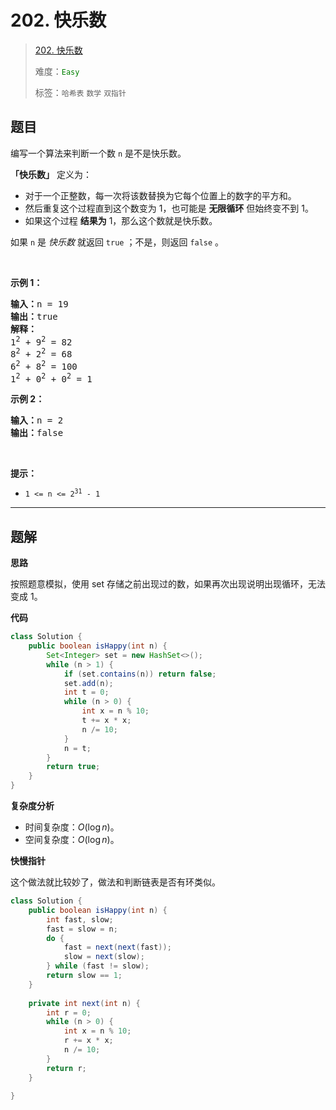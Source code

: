 # 202. 快乐数

> [202. 快乐数](https://leetcode.cn/problems/happy-number/)
>
> 难度：<font color=green>`Easy`</font>
>
> 标签：`哈希表` `数学` `双指针`

## 题目

<p>编写一个算法来判断一个数 <code>n</code> 是不是快乐数。</p>

<p><strong>「快乐数」</strong>&nbsp;定义为：</p>

<ul>
	<li>对于一个正整数，每一次将该数替换为它每个位置上的数字的平方和。</li>
	<li>然后重复这个过程直到这个数变为 1，也可能是 <strong>无限循环</strong> 但始终变不到 1。</li>
	<li>如果这个过程 <strong>结果为</strong>&nbsp;1，那么这个数就是快乐数。</li>
</ul>

<p>如果 <code>n</code> 是 <em>快乐数</em> 就返回 <code>true</code> ；不是，则返回 <code>false</code> 。</p>

<p>&nbsp;</p>

<p><strong>示例 1：</strong></p>

<pre>
<strong>输入：</strong>n = 19
<strong>输出：</strong>true
<strong>解释：
</strong>1<sup>2</sup> + 9<sup>2</sup> = 82
8<sup>2</sup> + 2<sup>2</sup> = 68
6<sup>2</sup> + 8<sup>2</sup> = 100
1<sup>2</sup> + 0<sup>2</sup> + 0<sup>2</sup> = 1
</pre>

<p><strong>示例 2：</strong></p>

<pre>
<strong>输入：</strong>n = 2
<strong>输出：</strong>false
</pre>

<p>&nbsp;</p>

<p><strong>提示：</strong></p>

<ul>
	<li><code>1 &lt;= n &lt;= 2<sup>31</sup> - 1</code></li>
</ul>


--------------------

## 题解

**思路**

按照题意模拟，使用 set 存储之前出现过的数，如果再次出现说明出现循环，无法变成 1。

**代码**

```java
class Solution {
    public boolean isHappy(int n) {
        Set<Integer> set = new HashSet<>();
        while (n > 1) {
            if (set.contains(n)) return false;
            set.add(n);
            int t = 0;
            while (n > 0) {
                int x = n % 10;
                t += x * x;
                n /= 10;
            }
            n = t;
        }
        return true;
    }
}
```

**复杂度分析**

- 时间复杂度：$O(\log n)$。
- 空间复杂度：$O(\log n)$。

**快慢指针**

这个做法就比较妙了，做法和判断链表是否有环类似。

```java
class Solution {
    public boolean isHappy(int n) {
        int fast, slow;
        fast = slow = n;
        do {
            fast = next(next(fast));
            slow = next(slow);
        } while (fast != slow);
        return slow == 1;
    }
    
    private int next(int n) {
        int r = 0;
        while (n > 0) {
            int x = n % 10;
            r += x * x;
            n /= 10;
        }
        return r;
    }
    
}
```
